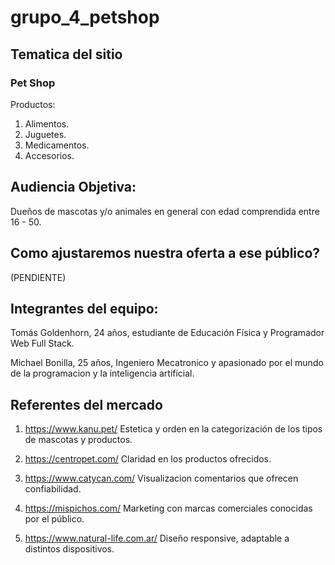 ﻿# grupo_4_petshop
 
## Tematica del sitio
### Pet Shop

Productos:

1. Alimentos.
2. Juguetes.
3. Medicamentos.
4. Accesorios.


## Audiencia Objetiva:

Dueños de mascotas y/o animales en general con edad comprendida 
entre 16 - 50.

## Como ajustaremos nuestra oferta a ese público?

(PENDIENTE)

 ## Integrantes del equipo:

Tomás Goldenhorn, 24 años, estudiante de Educación Física y Programador Web Full Stack.

Michael Bonilla, 25 años, Ingeniero Mecatronico y apasionado por el mundo de la programacion y la inteligencia artificial.

## Referentes del mercado

1. https://www.kanu.pet/
Estetica y orden en la categorización de los tipos de mascotas y productos.

2. https://centropet.com/
Claridad en los productos ofrecidos.

3. https://www.catycan.com/
Visualizacion comentarios que ofrecen confiabilidad.

4. https://mispichos.com/
Marketing con marcas comerciales conocidas por el público.

5. https://www.natural-life.com.ar/
Diseño responsive, adaptable a distintos dispositivos.
